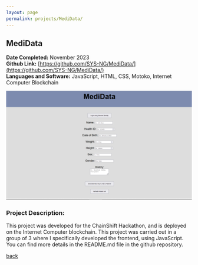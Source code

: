 ```yaml
---
layout: page
permalink: projects/MediData/
---
```

## MediData
**Date Completed:** November 2023  
**Github Link:** [https://github.com/SYS-NG/MediData/](https://github.com/SYS-NG/MediData/)  
**Languages and Software:** JavaScript, HTML, CSS, Motoko, Internet Computer Blockchain

![](/assets/MediData.png)
### Project Description:
This project was developed for the ChainShift Hackathon, and is deployed on the Internet Computer blockchain. This project was carried out in a group of 3 where I specifically developed the frontend, using JavaScript. You can find more details in the README.md file in the github repository.



[back](/projects/)